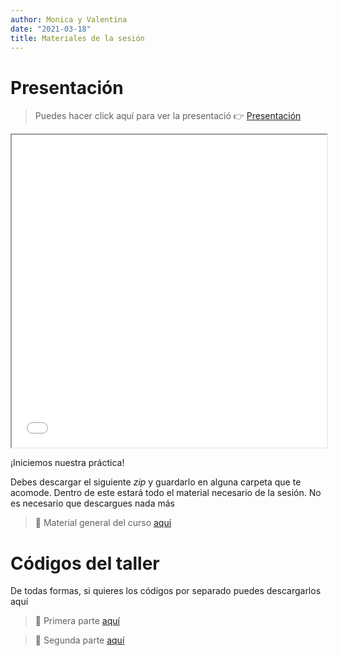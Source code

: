 ```yaml
---
author: Monica y Valentina
date: "2021-03-18"
title: Materiales de la sesión
---
```


# Presentación


> Puedes hacer click aquí para ver la presentació 👉 [Presentación](COES-2021---Taller-de-R.html) 

<center>
<iframe src=COES-2021---Taller-de-R.html height="500" width=100% allowfullscreen="true"></iframe>
</center>



 ¡Iniciemos nuestra práctica!

Debes descargar el siguiente *zip* y guardarlo en alguna carpeta que te acomode. Dentro de este estará todo el material necesario de la sesión. No es necesario que descargues nada más

> 🔴 Material general del curso [aquí]("taller_r_mujeres.zip") 

# Códigos del taller

De todas formas, si quieres los códigos por separado puedes descargarlos aquí

> 🔴 Primera parte [aquí]("01intro_R.R") 

> 🔴 Segunda parte [aquí]("02intro_R.R") 


